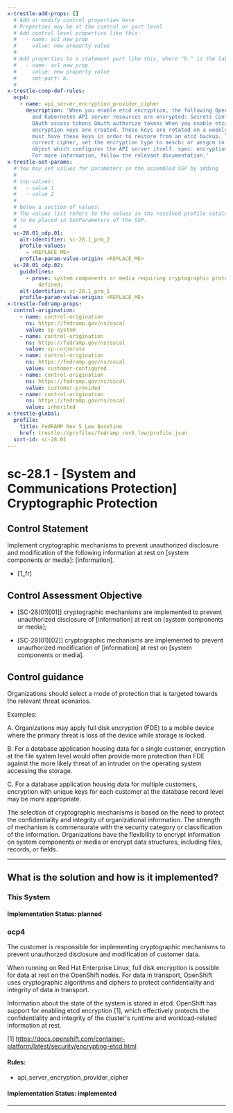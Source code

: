 ```yaml
---
x-trestle-add-props: []
  # Add or modify control properties here
  # Properties may be at the control or part level
  # Add control level properties like this:
  #   - name: ac1_new_prop
  #     value: new property value
  #
  # Add properties to a statement part like this, where "b." is the label of the target statement part
  #   - name: ac1_new_prop
  #     value: new property value
  #     smt-part: b.
  #
x-trestle-comp-def-rules:
  ocp4:
    - name: api_server_encryption_provider_cipher
      description: 'When you enable etcd encryption, the following OpenShift API server
        and Kubernetes API server resources are encrypted: Secrets ConfigMaps Routes
        OAuth access tokens OAuth authorize tokens When you enable etcd encryption,
        encryption keys are created. These keys are rotated on a weekly basis. You
        must have these keys in order to restore from an etcd backup. To ensure the
        correct cipher, set the encryption type to aescbc or aesgcm in the apiserver
        object which configures the API server itself. spec: encryption: type: aescbc
        For more information, follow the relevant documentation.'
x-trestle-set-params:
  # You may set values for parameters in the assembled SSP by adding
  #
  # ssp-values:
  #   - value 1
  #   - value 2
  #
  # below a section of values:
  # The values list refers to the values in the resolved profile catalog, and the ssp-values represent new values
  # to be placed in SetParameters of the SSP.
  #
  sc-28.01_odp.01:
    alt-identifier: sc-28.1_prm_2
    profile-values:
      - <REPLACE_ME>
    profile-param-value-origin: <REPLACE_ME>
  sc-28.01_odp.02:
    guidelines:
      - prose: system components or media requiring cryptographic protection is/are
          defined;
    alt-identifier: sc-28.1_prm_1
    profile-param-value-origin: <REPLACE_ME>
x-trestle-fedramp-props:
  control-origination:
    - name: control-origination
      ns: https://fedramp.gov/ns/oscal
      value: sp-system
    - name: control-origination
      ns: https://fedramp.gov/ns/oscal
      value: sp-corporate
    - name: control-origination
      ns: https://fedramp.gov/ns/oscal
      value: customer-configured
    - name: control-origination
      ns: https://fedramp.gov/ns/oscal
      value: customer-provided
    - name: control-origination
      ns: https://fedramp.gov/ns/oscal
      value: inherited
x-trestle-global:
  profile:
    title: FedRAMP Rev 5 Low Baseline
    href: trestle://profiles/fedramp_rev5_low/profile.json
  sort-id: sc-28.01
---
```


# sc-28.1 - \[System and Communications Protection\] Cryptographic Protection

## Control Statement

Implement cryptographic mechanisms to prevent unauthorized disclosure and modification of the following information at rest on [system components or media]: [information].

- \[1_fr\]

## Control Assessment Objective

- \[SC-28(01)[01]\] cryptographic mechanisms are implemented to prevent unauthorized disclosure of [information] at rest on [system components or media];

- \[SC-28(01)[02]\] cryptographic mechanisms are implemented to prevent unauthorized modification of [information] at rest on [system components or media].

## Control guidance

Organizations should select a mode of protection that is targeted towards the relevant threat scenarios.

Examples:

A. Organizations may apply full disk encryption (FDE) to a mobile device where the primary threat is loss of the device while storage is locked.

B. For a database application housing data for a single customer, encryption at the file system level would often provide more protection than FDE against the more likely threat of an intruder on the operating system accessing the storage.

C. For a database application housing data for multiple customers, encryption with unique keys for each customer at the database record level may be more appropriate.

The selection of cryptographic mechanisms is based on the need to protect the confidentiality and integrity of organizational information. The strength of mechanism is commensurate with the security category or classification of the information. Organizations have the flexibility to encrypt information on system components or media or encrypt data structures, including files, records, or fields.

______________________________________________________________________

## What is the solution and how is it implemented?

<!-- For implementation status enter one of: implemented, partial, planned, alternative, not-applicable -->

<!-- Note that the list of rules under ### Rules: is read-only and changes will not be captured after assembly to JSON -->

### This System

<!-- Add implementation prose for the main This System component for control: sc-28.1 -->

#### Implementation Status: planned

### ocp4

The customer is responsible for implementing cryptographic
mechanisms to prevent unauthorzed disclosure and modification of
customer data.

When running on Red Hat Enterprise Linux, full disk encryption
is possible for data at rest on the OpenShift nodes. For data
in transport, OpenShift uses cryptographic algorithms and ciphers to
protect confidentiality and integrity of data in transport.

Information about the state of the system is stored in etcd.
OpenShift has support for enabling etcd encryption [1], which
effectively protects the confidentiality and integrity of
the cluster's runtime and workload-related information at rest.

[1] https://docs.openshift.com/container-platform/latest/security/encrypting-etcd.html

#### Rules:

  - api_server_encryption_provider_cipher

#### Implementation Status: implemented

______________________________________________________________________
